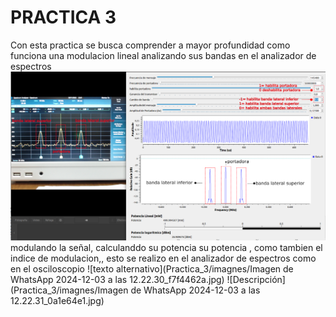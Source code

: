 # PRACTICA 3
Con  esta practica se busca comprender a mayor profundidad como funciona una modulacion lineal analizando sus bandas en el analizador de espectros 
![Descripción](Practica_3/imagnes/descarga.png)
modulando la señal, calculanddo su potencia su potencia , como tambien el indice de modulacion,, esto se realizo en el analizador de espectros como en el osciloscopio
![texto alternativo](Practica_3/imagnes/Imagen de WhatsApp 2024-12-03 a las 12.22.30_f7f4462a.jpg)
![Descripción](Practica_3/imagnes/Imagen de WhatsApp 2024-12-03 a las 12.22.31_0a1e64e1.jpg)

